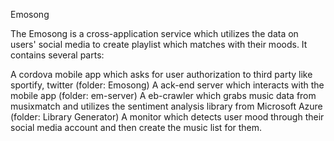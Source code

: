 Emosong

The Emosong is a cross-application service which utilizes the data on users' social media to create playlist which matches with their moods. It contains several parts:

A cordova mobile app which asks for user authorization to third party like sportify, twitter (folder: Emosong)
A ack-end server which interacts with the mobile app (folder: em-server)
A eb-crawler which grabs music data from musixmatch and utilizes the sentiment analysis library from Microsoft Azure (folder: Library Generator)
A monitor which detects user mood through their social media account and then create the music list for them.